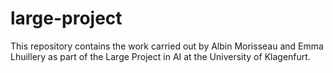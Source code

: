 # large-project
This repository contains the work carried out by Albin Morisseau and Emma Lhuillery as part of the Large Project in AI at the University of Klagenfurt.
